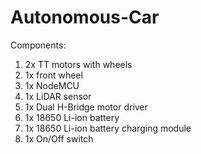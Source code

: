# Autonomous-Car
Components:
1. 2x TT motors with wheels
2. 1x front wheel
3. 1x NodeMCU
4. 1x LiDAR sensor
5. 1x Dual H-Bridge motor driver
6. 1x 18650 Li-ion battery
7. 1x 18650 Li-ion battery charging module
8. 1x On/Off switch
